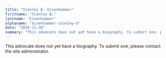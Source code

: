 ```yaml
---
title: "Stanley B. Eisenhammer"
firstname: "Stanley B."
lastname: "Eisenhammer"
alphaname: "eisenhammer-stanley-b"
date: "2020-11-30"
summary: "This advocate does not yet have a biography. To submit one, please contact the site administrator."
---
```

This advocate does not yet have a biography. To submit one, please contact the site administrator.


